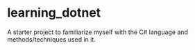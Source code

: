 # learning_dotnet

A starter project to familiarize myself with the C# language and methods/techniques used in it.
